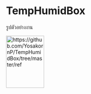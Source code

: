<h1>TempHumidBox</h1>
<p>รูปตัวอย่างงาน</p>
<img src="work.png" alt="https://github.com/YosakornP/TempHumidBox/tree/master/ref "width="104" height="142">
